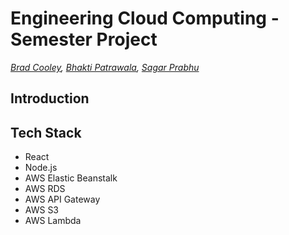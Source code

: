 # Engineering Cloud Computing - Semester Project

_[Brad Cooley](mailto:bwcooley@iu.edu), [Bhakti Patrawala](mailto:bhpatra@iu.edu), [Sagar Prabhu](mailto:saprabh@iu.edu)_

## Introduction

## Tech Stack

- React
- Node.js
- AWS Elastic Beanstalk
- AWS RDS
- AWS API Gateway
- AWS S3
- AWS Lambda